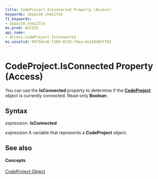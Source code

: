 ```yaml
---
title: CodeProject.IsConnected Property (Access)
keywords: vbaac10.chm12714
f1_keywords:
- vbaac10.chm12714
ms.prod: ACCESS
api_name:
- Access.CodeProject.IsConnected
ms.assetid: 09710a16-f269-0229-74ea-da128d95ff03
---
```



# CodeProject.IsConnected Property (Access)

You can use the  **IsConnected** property to determine if the **[CodeProject](codeproject-object-access.md)** object is currently connected. Read-only **Boolean**.


## Syntax

 _expression_. **IsConnected**

 _expression_ A variable that represents a **CodeProject** object.


## See also


#### Concepts


[CodeProject Object](codeproject-object-access.md)

